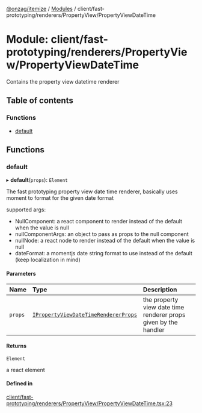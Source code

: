 [@onzag/itemize](../README.md) / [Modules](../modules.md) / client/fast-prototyping/renderers/PropertyView/PropertyViewDateTime

# Module: client/fast-prototyping/renderers/PropertyView/PropertyViewDateTime

Contains the property view datetime renderer

## Table of contents

### Functions

- [default](client_fast_prototyping_renderers_PropertyView_PropertyViewDateTime.md#default)

## Functions

### default

▸ **default**(`props`): `Element`

The fast prototyping property view date time renderer, basically uses moment to format
for the given date format

supported args:
- NullComponent: a react component to render instead of the default when the value is null
- nullComponentArgs: an object to pass as props to the null component
- nullNode: a react node to render instead of the default when the value is null
- dateFormat: a momentjs date string format to use instead of the default (keep localization in mind)

#### Parameters

| Name | Type | Description |
| :------ | :------ | :------ |
| `props` | [`IPropertyViewDateTimeRendererProps`](../interfaces/client_internal_components_PropertyView_PropertyViewDateTime.IPropertyViewDateTimeRendererProps.md) | the property view date time renderer props given by the handler |

#### Returns

`Element`

a react element

#### Defined in

[client/fast-prototyping/renderers/PropertyView/PropertyViewDateTime.tsx:23](https://github.com/onzag/itemize/blob/59702dd5/client/fast-prototyping/renderers/PropertyView/PropertyViewDateTime.tsx#L23)
